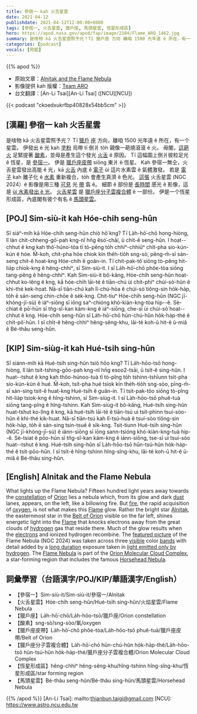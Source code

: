 ```yaml
---
title: 參宿一 kah 火舌星雲
date: 2021-04-12
publishdate: 2021-04-12T12:00:00+0800
tags: [參宿一, 火舌星雲, 獵戶座, 馬頭星雲, 恆星形成區]
hero: https://apod.nasa.gov/apod/fap/image/2104/Flame_ARO_1462.jpg
summary: 是啥物 kā 火舌星雲照予光？Tī 獵戶座 方向 離咱 1500 光年遠 ê 所在，有一个星雲。伊發出 ê 光 kah 塗粉烏帶 tī 倒爿 to̍h 親像一葩燒滾滾 ê 火。
categories: [podcast]
vocals: [阿錕]
---
```


{{% apod %}}

- 原始文章：[Alnitak and the Flame Nebula](https://apod.nasa.gov/apod/ap210412.html)
- 影像提供 kah 版權：[Team ARO](http://astroaro.fr/en/home/)
- 台文翻譯：[An-Li Tsai][An-Li Tsai] ([NCU][NCU])

{{< podcast "ckoedxukrfbp40828x54bb5cm" >}}

## [漢羅] 參宿一 kah 火舌星雲

是啥物 kā 火舌星雲照予光？
Tī [獵戶][Orion] [座][constellation] 方向，離咱 1500 光年遠 ê 所在，有一个星雲。
伊發出 ê 光 kah [塗粉][dust] 烏帶 tī 倒爿 to̍h 親像一葩燒滾滾 ê 火。
毋閣，[這葩火][fire] 足緊提著 [酸素][oxygen]，並毋是產生這个發光 [火舌][Flame1] ê 原因。
Tī 這幅圖上倒爿彼粒足光 ê 恆星，是 [參宿一][Alnitak]。
伊是 [獵戶座皮帶][Belt of Orion] siōng 東爿 ê 恆星。
Kah 參宿一無仝，火舌星雲發出高能 ê 光，kā [火舌][Flame2] 內底 ê [電子][electrons] ùi 這片水素雲 ê 氣體激發。
若是 [電子][electrons] kah 離子化 ê [水素][hydrogen] 重新複合，to̍h 會產生真濟 ê 色光。
[這張][featured picture] 火舌星雲 (NGC 2024）ê 影像是用三種 [可見][visible] 光 [帶][bands] 翕 ê。
細節 ê 部份是 [長時間][long duration] 感光 ê 影像，這是 [ùi 水素發出 ê 光][light emitted only by hydrogen]。
[火舌星雲][Flame Nebula] 是 [獵戶座分子雲複合體][Orion Molecular Cloud Complex] ê 一部份。
伊是一个恆星形成區，內底閣有彼个有名 ê [馬頭星雲][Horsehead Nebula]。



## [POJ] Sim-siù-it kah Hóe-chi̍h seng-hûn

Sī siáⁿ-mih kā Hóe-chi̍h seng-hûn chiò hō͘ kng?
Tī La̍h-hō͘-chō hong-hiòng, lî lán chi̍t-chheng-gō͘-pah kng-nî hn̄g êsó͘-chāi, ū chi̍t-ê seng-hûn.
I hoat--chhut ê kng kah thô͘-húno͘-tòa tī tò-pêng to̍h chhiⁿ-chhiūⁿ chi̍t-pha sio-kún-kún ê hóe.
M̄-koh, chit-pha hóe chiok kín the̍h-tio̍h sng-sò͘, pēng-m̄-sī sán-seng chit-ê hoat-kng Hóe-chi̍h ê goân-in.
Tī chit-pak-tô͘ siōng tò-pêng hit-lia̍p chiok-kng ê hêng-chhiⁿ, sī Sim-siù-it.
I sī La̍h-hō͘-chō phôe-tòa siōng tang-pêng ê hêng-chhiⁿ.
Kah Sim-siù-it bô-kâng, Hóe-chi̍h seng-hûn hoat-chhut ko-lêng ê kng, kā hóe-chi̍h lāi-té ê tiān-chú ùi chit-phìⁿ chúi-sò͘-hûn ê khì-thé kek-hoat.
Nā-sī tiān-chú kah lî-chú-hòa ê chúi-sò͘ tiông-sin ho̍k-ha̍p, to̍h ē sán-seng chin-chōe ê se̍k-kng.
Chit-tiuⁿ Hóe-chi̍h seng-hûn (NGC jī-khòng-jī-sù) ê iáⁿ-siōng sī iōng saⁿ-chióng khó-kiàn-kng-tòa hip--ê.
Sè-chiat ê pō͘-hūn sī tn̂g-sî-kan kám-kng ê iáⁿ-siōng, che-sī ùi chúi-sò͘ hoat--chhut ê kng.
Hóe-chi̍h seng-hûn sī La̍h-hō͘-chō hūn-chú-hûn ho̍k-ha̍p-thé ê chi̍t-pō͘-hūn.
I sī chi̍t-ê hêng-chhiⁿ hêng-sêng-khu, lāi-té koh-ū hit-ê ū-miâ ê Bé-thâu seng-hûn.


## [KIP] Sim-siùg-it kah Hué-tsi̍h sing-hûn

Sī siánn-mih kā Hué-tsi̍h sing-hûn tsiò hōo kng?
Tī La̍h-hōo-tsō hong-hiòng, lî lán tsi̍t-tshing-gōo-pah kng-nî hn̄g esoo2-tsāi, ū tsi̍t-ê sing-hûn.
I huat--tshut ê kng kah thôo-húnoo-tuà tī tò-pîng to̍h tshinn-tshīunn tsi̍t-pha sio-kún-kún ê hué.
M̄-koh, tsit-pha hué tsiok kín the̍h-tio̍h sng-sòo, pīng-m̄-sī sán-sing tsit-ê huat-kng Hué-tsi̍h ê guân-in.
Tī tsit-pak-tôo siōng tò-pîng hit-lia̍p tsiok-kng ê hîng-tshinn, sī Sim-siùg-it.
I sī La̍h-hōo-tsō phuê-tuà siōng tang-pîng ê hîng-tshinn.
Kah Sim-siùg-it bô-kâng, Hué-tsi̍h sing-hûn huat-tshut ko-lîng ê kng, kā hué-tsi̍h lāi-té ê tiān-tsú uì tsit-phìnn tsuí-sòo-hûn ê khì-thé kik-huat.
Nā-sī tiān-tsú kah lî-tsú-huà ê tsuí-sòo tiông-sin ho̍k-ha̍p, to̍h ē sán-sing tsin-tsuē ê si̍k-kng.
Tsit-tiunn Hué-tsi̍h sing-hûn (NGC jī-khòng-jī-sù) ê iánn-siōng sī iōng sann-tsióng khó-kiàn-kng-tuà hip--ê.
Sè-tsiat ê pōo-hūn sī tn̂g-sî-kan kám-kng ê iánn-siōng, tse-sī uì tsuí-sòo huat--tshut ê kng.
Hué-tsi̍h sing-hûn sī La̍h-hōo-tsō hūn-tsú-hûn ho̍k-ha̍p-thé ê tsi̍t-pōo-hūn.
I sī tsi̍t-ê hîng-tshinn hîng-sîng-khu, lāi-té koh-ū hit-ê ū-miâ ê Bé-thâu sing-hûn.


## [English] Alnitak and the Flame Nebula

What lights up the Flame Nebula? Fifteen hundred light years away towards the [constellation][constellation] of [Orion][Orion] lies a nebula which, from its glow and dark [dust][dust] lanes, appears, on the left, like a billowing fire. But [fire][fire], the rapid acquisition of [oxygen][oxygen], is not what makes this [Flame][Flame1] glow. Rather the bright star [Alnitak][Alnitak], the easternmost star in the [Belt of Orion][Belt of Orion] visible on the far left, shines energetic light into the [Flame][Flame2] that knocks electrons away from the great clouds of [hydrogen][hydrogen] gas that reside there. Much of the glow results when the [electrons][electrons] and ionized hydrogen recombine. The [featured picture][featured picture] of the Flame Nebula (NGC 2024) was taken across three [visible][visible] color [bands][bands] with detail added by a [long duration][long duration] exposure taken in [light emitted only by hydrogen][light emitted only by hydrogen]. The [Flame Nebula][Flame Nebula] is part of the [Orion Molecular Cloud Complex][Orion Molecular Cloud Complex], a star-forming region that includes the famous [Horsehead Nebula][Horsehead Nebula].


## 詞彙學習（台語漢字/POJ/KIP/華語漢字/English）

- 【參宿一】Sim-siù-it/Sim-siù-it/參宿一/Alnitak
- 【火舌星雲】Hóe-chi̍h seng-hûn/Hué-tsi̍h sing-hûn/火焰星雲/Flame Nebula
- 【獵戶座】La̍h-hō͘-chō/La̍h-hōo-tsō/獵戶座/Orion constellation
- 【酸素】sng-sò͘/sng-sòo/氧/oxygen
- 【獵戶座皮帶】La̍h-hō͘-chō phôe-tòa/La̍h-hōo-tsō phuê-tuà/獵戶座皮帶/Belt of Orion
- 【獵戶座分子雲複合體】La̍h-hō͘-chō hūn-chú-hûn ho̍k-ha̍p-thé/La̍h-hōo-tsō hūn-tsú-hûn ho̍k-ha̍p-thé/獵戶座分子雲複合體/Orion Molecular Cloud Complex
- 【恆星形成區】hêng-chhiⁿ hêng-sêng-khu/hîng-tshinn hîng-sîng-khu/恆星形成區/star forming region
- 【馬頭星雲】Bé-thâu seng-hûn/Bé-thâu sing-hûn/馬頭星雲/Horsehead Nebula




{{% /apod %}}
[An-Li Tsai]: mailto:thianbun.taigi@gmail.com
[NCU]: https://www.astro.ncu.edu.tw

[constellation]: https://spaceplace.nasa.gov/constellations/en/
[Orion]: https://apod.nasa.gov/apod/ap200329.html
[dust]: https://apod.nasa.gov/apod/ap990509.html
[fire]: https://en.wikipedia.org/wiki/Fire
[oxygen]: https://periodic.lanl.gov/8.shtml
[Flame1]: http://en.wikipedia.org/wiki/NGC_2024
[Alnitak]: https://apod.nasa.gov/apod/ap061229.html
[Belt of Orion]: https://apod.nasa.gov/apod/ap090929.html
[Flame2]: https://ui.adsabs.harvard.edu/abs/1997IAUS..182P..18M/abstract
[hydrogen]: https://youtu.be/Szv30aUEsxM
[electrons]: https://www.aip.org/history/electron/
[featured picture]: https://astroaro.fr/en/en_neb-de-la-flamme/
[visible]: https://science.nasa.gov/ems/09_visiblelight
[bands]: https://en.wikipedia.org/wiki/Photometric_system
[long duration]: https://i.kym-cdn.com/photos/images/newsfeed/000/002/110/longcat.jpg
[light emitted only by hydrogen]: http://www.astronomyknowhow.com/hydrogen-alpha.htm
[Flame Nebula]: https://apod.nasa.gov/apod/ap191102.html
[Orion Molecular Cloud Complex]: https://youtu.be/07dve0EnUX8
[Horsehead Nebula]: https://apod.nasa.gov/apod/ap200412.html
